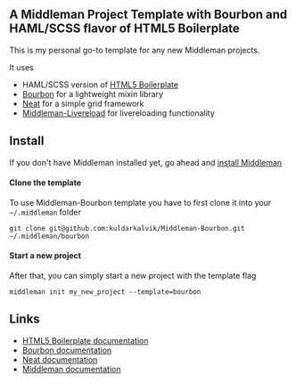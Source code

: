 ## A Middleman Project Template with Bourbon and HAML/SCSS flavor of HTML5 Boilerplate

This is my personal go-to template for any new Middleman projects.

It uses

* HAML/SCSS version of [HTML5 Boilerplate](http://html5boilerplate.com/)
* [Bourbon](http://bourbon.io/) for a lightweight mixin library
* [Neat](http://neat.bourbon.io/) for a simple grid framework
* [Middleman-Livereload](https://github.com/middleman/middleman-livereload) for livereloading functionality

## Install

If you don't have Middleman installed yet, go ahead and [install Middleman](http://middlemanapp.com/getting-started/#toc_1)

#### Clone the template

To use Middleman-Bourbon template you have to first clone it into your `~/.middleman` folder

`git clone git@github.com:kuldarkalvik/Middleman-Bourbon.git ~/.middleman/bourbon`

#### Start a new project

After that, you can simply start a new project with the template flag

`middleman init my_new_project --template=bourbon`

## Links

* [HTML5 Boilerplate documentation](https://github.com/h5bp/html5-boilerplate/blob/v4.2.0/doc/TOC.md)
* [Bourbon documentation](http://bourbon.io/docs/)
* [Neat documentation](http://neat.bourbon.io/docs/)
* [Middleman documentation](http://middlemanapp.com/getting-started/)